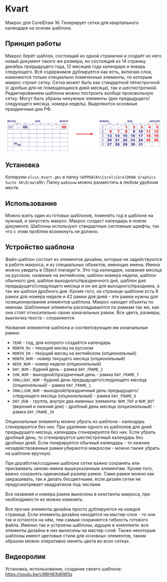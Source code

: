 # Kvart
Макрос для CorelDraw 16. Генерирует сетки для квартального календаря на основе шаблона.

## Принцип работы
Макрос берёт шаблон, состоящий из одной странички и создаёт из него новый документ такого же размера, но состоящий из 14 страниц: декабрь предыдущего года, 12 месяцев года календаря и январь следующего. Всё содержимое дублируется как есть, включая слои, изменяются только специально помеченные элементы, по которым макрос строит сетку. Сетка может быть как стандартной пятистрочной (с дробью для не помещающихся дней месяца), так и шестистрочной. Редактированием шаблона можно построить вообще произвольную сетку. Могут быть убраны ненужные элементы (дни предыдущего/следующего месяца, номера недель). Выделяются основные праздничные дни РФ.

![preview](preview.jpg)

## Установка
Копируем `elvin_Kvart.gms` в папку `%APPDATA%\Corel\CorelDRAW Graphics Suite X6\Draw\GMS\`
Папку `шаблоны` можно разместить в любом удобном месте.

## Использование
Можно взять один из готовых шаблонов, поменять год в шаблоне на нужный, и запустить макрос. Макрос создаст календарь в новом документе. Шаблоны используют стандартные системные шрифты, так что с этим проблем возникнуть не должно.

## Устройство шаблона
Файл-шаблон состоит из элементов дизайна, которые не задействуются в работе макроса, и из специальных объектов, имеющих имена. Имена можно увидеть в Object manager'е. Это год календаря, название месяца на русском, название на английском, шаблон номера недели, шаблон обычного дня, шаблон выходного/праздничного дня, шаблон дня предыдущего/следующего месяца и он же для выходного/праздника, а так же шаблон дробного дня. Кроме того, на странице-шаблоне есть 6 рамок для номера недели и 42 рамки для дней - эти рамки нужны для позиционирования элементов шаблона. Макрос находит объекты по именам. Шаблонные элементы раскладываются по рамкам так же, как они стоят относительно своих изначальных рамок. Все цвета, размеры, выключка текста - сохраняются.

Названия элементов шаблона и соответсвующие им изначальные рамки:
* `YEAR` - год, для которого создаётся календарь
* `MONTH_RU` - текущий месяц на русском
* `MONTH_EN` - текущий месяц на английском *(опциональный)*
* `MONTH_NUM` - номер текущего месяца *(опциональный)*
* `WEEK_NUM` - номер недели *(опциональный)*
* `DAY_NUM` - будний день - рамка `DAY_FRAME_2`
* `SUN_NUM` - выходной/праздничный день - рамка `DAY_FRAME_7`
* `SMALLDAY_NUM` - будний день предыдущего/следующего месяца *(опциональный)* - рамка `DAY_FRAME_1`
* `SMALLSUN_NUM` - выходной/праздничный день предыдущего/следующего месяца *(опциональный)* - рамка `DAY_FRAME_6`
* `DAY_DUB` - группа, внутри два именных элемента: `NUM_TOP` и `NUM_BOT` (верхний и нижний дни) - дробный день месяца *(опциональный)* - рамка `DAY_FRAME_29`

Опциональные элементы можно убрать из шаблона - календарь сгенерируется без них. При удалении одного из шаблонов для дней предыдущего месяца, календарь сгенерируется без них. Если убрать дробный день, то сгенерируется шестистрочный календарь без дробных дней. Если генерируется обычный календарь - то нижние незадействованные рамки убираются макросом - можно также убрать на шаблоне вручную.

При доработке/создании шаблона сетки важно сохранять или присваивать заново имена вышеуказанным элементам. Кроме того, важно сохранять одинаковый размер рамок. Сами рамки можно как закрашивать, так и делать бесцветными, если дизайн сетки не предусматривает квадратиков под числами.

Все названия и номера рамок вынесены в константы макроса, при необходимости их можно изменить.

Все прочие элементы дизайна просто дублируются на каждой странице. Если элементы дизайна находятся на мастер-слое - то они так и остаются на нём, тем самым сохраняется гибкость готового файла. Именно так и устроены шаблоны, идущие в комплекте: все элементы дизайна в них вынесены на мастер-слой. Также некоторые шаблоны имеют цветовые стили для основных элементов, таким образом можно оперативно менять цвета во всех сетках.

## Видеоролик

Установка, использование, создание своего шаблона: https://youtu.be/c98HWXdhWSs